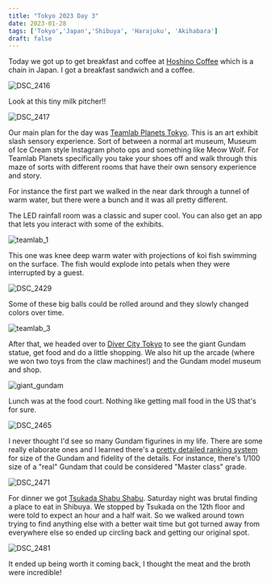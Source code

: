 ```yaml
---
title: "Tokyo 2023 Day 3"
date: 2023-01-28
tags: ['Tokyo','Japan','Shibuya', 'Harajuku', 'Akihabara']
draft: false
---
```


Today we got up to get breakfast and coffee at [Hoshino Coffee](https://www.hoshinocoffee.com/) which is a chain in Japan. I got a breakfast sandwich and a coffee.

![DSC_2416](/images/DSC_2416.png)

Look at this tiny milk pitcher!!

![DSC_2417](/images/DSC_2417.png)

Our main plan for the day was [Teamlab Planets Tokyo](https://planets.teamlab.art/tokyo/). This is an art exhibit slash sensory experience. Sort of between a normal art museum, Museum of Ice Cream style Instagram photo ops and something like Meow Wolf. For Teamlab Planets specifically you take your shoes off and walk through this maze of sorts with different rooms that have their own sensory experience and story. 

For instance the first part we walked in the near dark through a tunnel of warm water, but there were a bunch and it was all pretty different.

The LED rainfall room was a classic and super cool. You can also get an app that lets you interact with some of the exhibits.

![teamlab_1](/images/teamlab_1.png)

This one was knee deep warm water with projections of koi fish swimming on the surface. The fish would explode into petals when they were interrupted by a guest.

![DSC_2429](/images/DSC_2429.png)

Some of these big balls could be rolled around and they slowly changed colors over time.

![teamlab_3](/images/teamlab_3.png)

After that, we headed over to [Diver City Tokyo](https://mitsui-shopping-park.com/divercity-tokyo/en/shopguide/) to see the giant Gundam statue, get food and do a little shopping. We also hit up the arcade (where we won two toys from the claw machines!) and the Gundam model museum and shop.

![giant_gundam](/images/giant_gundam.png)

Lunch was at the food court. Nothing like getting mall food in the US that's for sure.

![DSC_2465](/images/DSC_2465.png)

I never thought I'd see so many Gundam figurines in my life. There are some really elaborate ones and I learned there's a [pretty detailed ranking system](https://en.wikipedia.org/wiki/Gundam_model#Grades) for size of the Gundam and fidelity of the details. For instance, there's 1/100 size of a "real" Gundam that could be considered "Master class" grade.

![DSC_2471](/images/DSC_2471.png)

For dinner we got [Tsukada Shabu Shabu](https://tabelog.com/en/tokyo/A1303/A130301/13240513/). Saturday night was brutal finding a place to eat in Shibuya. We stopped by Tsukada on the 12th floor and were told to expect an hour and a half wait. So we walked around town trying to find anything else with a better wait time but got turned away from everywhere else so ended up circling back and getting our original spot.

![DSC_2481](/images/DSC_2481.png)

It ended up being worth it coming back, I thought the meat and the broth were incredible!